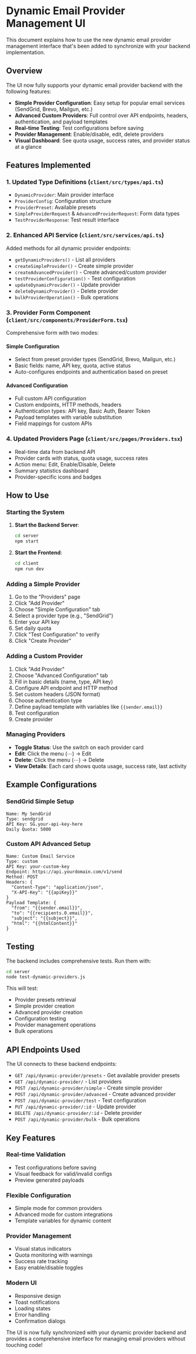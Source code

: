 # Dynamic Email Provider Management UI

This document explains how to use the new dynamic email provider management interface that's been added to synchronize with your backend implementation.

## Overview

The UI now fully supports your dynamic email provider backend with the following features:

- **Simple Provider Configuration**: Easy setup for popular email services (SendGrid, Brevo, Mailgun, etc.)
- **Advanced Custom Providers**: Full control over API endpoints, headers, authentication, and payload templates
- **Real-time Testing**: Test configurations before saving
- **Provider Management**: Enable/disable, edit, delete providers
- **Visual Dashboard**: See quota usage, success rates, and provider status at a glance

## Features Implemented

### 1. Updated Type Definitions (`client/src/types/api.ts`)
- `DynamicProvider`: Main provider interface
- `ProviderConfig`: Configuration structure
- `ProviderPreset`: Available presets
- `SimpleProviderRequest` & `AdvancedProviderRequest`: Form data types
- `TestProviderResponse`: Test result interface

### 2. Enhanced API Service (`client/src/services/api.ts`)
Added methods for all dynamic provider endpoints:
- `getDynamicProviders()` - List all providers
- `createSimpleProvider()` - Create simple provider
- `createAdvancedProvider()` - Create advanced/custom provider
- `testProviderConfiguration()` - Test configuration
- `updateDynamicProvider()` - Update provider
- `deleteDynamicProvider()` - Delete provider
- `bulkProviderOperation()` - Bulk operations

### 3. Provider Form Component (`client/src/components/ProviderForm.tsx`)
Comprehensive form with two modes:

#### Simple Configuration
- Select from preset provider types (SendGrid, Brevo, Mailgun, etc.)
- Basic fields: name, API key, quota, active status
- Auto-configures endpoints and authentication based on preset

#### Advanced Configuration
- Full custom API configuration
- Custom endpoints, HTTP methods, headers
- Authentication types: API key, Basic Auth, Bearer Token
- Payload templates with variable substitution
- Field mappings for custom APIs

### 4. Updated Providers Page (`client/src/pages/Providers.tsx`)
- Real-time data from backend API
- Provider cards with status, quota usage, success rates
- Action menu: Edit, Enable/Disable, Delete
- Summary statistics dashboard
- Provider-specific icons and badges

## How to Use

### Starting the System

1. **Start the Backend Server**:
   ```bash
   cd server
   npm start
   ```

2. **Start the Frontend**:
   ```bash
   cd client
   npm run dev
   ```

### Adding a Simple Provider

1. Go to the "Providers" page
2. Click "Add Provider"
3. Choose "Simple Configuration" tab
4. Select a provider type (e.g., "SendGrid")
5. Enter your API key
6. Set daily quota
7. Click "Test Configuration" to verify
8. Click "Create Provider"

### Adding a Custom Provider

1. Click "Add Provider"
2. Choose "Advanced Configuration" tab
3. Fill in basic details (name, type, API key)
4. Configure API endpoint and HTTP method
5. Set custom headers (JSON format)
6. Choose authentication type
7. Define payload template with variables like `{{sender.email}}`
8. Test configuration
9. Create provider

### Managing Providers

- **Toggle Status**: Use the switch on each provider card
- **Edit**: Click the menu (⋯) → Edit
- **Delete**: Click the menu (⋯) → Delete
- **View Details**: Each card shows quota usage, success rate, last activity

## Example Configurations

### SendGrid Simple Setup
```
Name: My SendGrid
Type: sendgrid
API Key: SG.your-api-key-here
Daily Quota: 5000
```

### Custom API Advanced Setup
```
Name: Custom Email Service
Type: custom
API Key: your-custom-key
Endpoint: https://api.yourdomain.com/v1/send
Method: POST
Headers: {
  "Content-Type": "application/json",
  "X-API-Key": "{{apiKey}}"
}
Payload Template: {
  "from": "{{sender.email}}",
  "to": "{{recipients.0.email}}",
  "subject": "{{subject}}",
  "html": "{{htmlContent}}"
}
```

## Testing

The backend includes comprehensive tests. Run them with:

```bash
cd server
node test-dynamic-providers.js
```

This will test:
- Provider presets retrieval
- Simple provider creation
- Advanced provider creation
- Configuration testing
- Provider management operations
- Bulk operations

## API Endpoints Used

The UI connects to these backend endpoints:

- `GET /api/dynamic-provider/presets` - Get available provider presets
- `GET /api/dynamic-provider/` - List providers
- `POST /api/dynamic-provider/simple` - Create simple provider
- `POST /api/dynamic-provider/advanced` - Create advanced provider
- `POST /api/dynamic-provider/test` - Test configuration
- `PUT /api/dynamic-provider/:id` - Update provider
- `DELETE /api/dynamic-provider/:id` - Delete provider
- `POST /api/dynamic-provider/bulk` - Bulk operations

## Key Features

### Real-time Validation
- Test configurations before saving
- Visual feedback for valid/invalid configs
- Preview generated payloads

### Flexible Configuration
- Simple mode for common providers
- Advanced mode for custom integrations
- Template variables for dynamic content

### Provider Management
- Visual status indicators
- Quota monitoring with warnings
- Success rate tracking
- Easy enable/disable toggles

### Modern UI
- Responsive design
- Toast notifications
- Loading states
- Error handling
- Confirmation dialogs

The UI is now fully synchronized with your dynamic provider backend and provides a comprehensive interface for managing email providers without touching code! 
